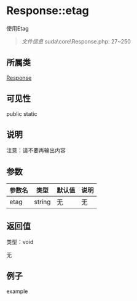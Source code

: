 # Response::etag

使用Etag

> *文件信息* suda\core\Response.php: 27~250

## 所属类 

[Response](../Response.md)

## 可见性

 public static

## 说明

注意：请不要再输出内容



## 参数


| 参数名 | 类型 | 默认值 | 说明 |
|--------|-----|-------|-------|
| etag |  string | 无 | 无 |



## 返回值

类型：void

无



## 例子

example
